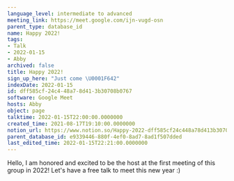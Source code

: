 ```yaml
---
language_level: intermediate to advanced
meeting_link: https://meet.google.com/ijn-vugd-osn
parent_type: database_id
name: Happy 2022!
tags:
- Talk
- 2022-01-15
- Abby
archived: false
title: Happy 2022!
sign_up_here: "Just come \U0001F642"
indexDate: 2022-01-15
id: dff585cf-24c4-48a7-8d41-3b30708b0767
software: Google Meet
hosts: Abby
object: page
talktime: 2022-01-15T22:00:00.0000000
created_time: 2021-08-17T19:10:00.0000000
notion_url: https://www.notion.so/Happy-2022-dff585cf24c448a78d413b30708b0767
parent_database_id: e9339446-880f-4ef0-8ad7-8ad1f507dded
last_edited_time: 2022-01-15T22:21:00.0000000
---
```


Hello, I am honored and excited to be the host at the first meeting of this group in 2022! Let's have a free talk to meet this new year :)





